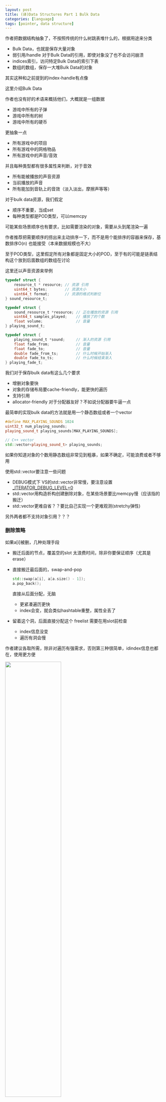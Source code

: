 ```yaml
---
layout: post
title: (译)Data Structures Part 1 Bulk Data 
categories: [language]
tags: [pointer, data structure]
---
```


 

作者把数据结构抽象了，不按照传统的什么树跳表堆什么的，根据用途来分类

- Bulk Data，也就是保存大量对象
- 弱引用/handle 对于Bulk Data的引用，即使对象没了也不会访问崩溃
- indices索引，访问特定Bulk Data的索引下表
- 数组的数组，保存一大堆Bulk Data的对象



其实这种和之前提到的index-handle有点像



这里介绍Bulk Data

作者也没有好的术语来概括他们，大概就是一组数据

- 游戏中所有的子弹
- 游戏中所有的树
- 游戏中所有的硬币

更抽象一点

- 所有游戏中的项目
- 所有游戏中的网格物品
- 所有游戏中的声音/音效

并且每种类型都有很多属性来判断，对于音效

- 所有能被播放的声音资源
- 当前播放的声音
- 所有能加到音轨上的音效（淡入淡出，摩擦声等等）

对于bulk data资源，我们假定

- 顺序不重要，当成set
- 每种类型都是POD类型，可以memcpy

可能某些场景顺序也有要求，比如需要渲染的对象，需要从头到尾渲染一遍

作者推荐把需要顺序的捞出来主动排序一下，而不是用个能排序的容器来保存，基数排序O(n) 也能接受（本来数据规模也不大）

至于POD类型，这里假定所有对象都是固定大小的POD，至于有的可能是链表结构这个放到后面数组的数组在讨论



这里还以声音资源来举例

```c
typedef struct {
    resource_t * resource; // 资源 引用
    uint64_t bytes;        // 资源大小
    uint64_t format;       // 资源的格式判断位
} sound_resource_t;

typedef struct {
    sound_resource_t *resource; // 正在播放的资源 引用
    uint64_t samples_played;    // 播放了的个数
    float volume;               // 音量
} playing_sound_t;

typedef struct {
    playing_sound_t *sound;     // 渐入的资源 引用
    float fade_from;            // 音量
    float fade_to;              // 音量
    double fade_from_ts;        // 什么时候开始渐入
    double fade_to_ts;          // 什么时候结束渐入
} playing_fade_t;
```



我们对于保存bulk data有这么几个要求

- 增删对象要快
- 对象的存储布局要cache-friendly，能更快的遍历
- 支持引用 
- allocator-friendly 对于分配器友好？不如说分配器要牛逼一点



最简单的实现bulk data的方法就是用一个静态数组或者一个vector

```c++
#define MAX_PLAYING_SOUNDS 1024
uint32_t num_playing_sounds;
playing_sound_t playing_sounds[MAX_PLAYING_SOUNDS];

// C++ vector
std::vector<playing_sound_t> playing_sounds;
```

如果你知道对象的个数用静态数组非常见到粗暴，如果不确定，可能浪费或者不够用

使用std::vector要注意一些问题

- DEBUG模式下 VS的std::vector非常慢，要注意设置 [_ITERATOR_DEBUG_LEVEL=0](https://docs.microsoft.com/en-us/cpp/standard-library/iterator-debug-level?view=vs-2019)
- std::vector用构造析构创建删除对象，在某些场景要比memcpy慢（应该指的搬迁）
- std::vector更难自省？？要比自己实现一个更难观测(stretchy弹性)

另外两者都不支持对象引用？？？





### 删除策略

如果a[i]被删，几种处理手段

- 搬迁后面的节点，覆盖空的slot 太浪费时间，除非你要保证顺序（尤其是erase）

- 直接搬迁最后面的，swap-and-pop

  ```c++
  std::swap(a[i], a[a.size() - 1]);
  a.pop_back();
  ```

  直接从后面分配，无脑

  - 更紧凑遍历更快
  - index会变，就会类似hashtable重整，属性全丢了

- 留着这个洞，后面直接分配这个 freelist 需要在用slot前检查

  - index信息没变
  - 遍历有洞会慢



作者建议各取所需，除非对遍历有强需求，否则第三种很简单，idindex信息也都在，使用更方便

<img src="https://ourmachinery.com/images/dsp1-bulk-data.jpg" width="60%" />

可能最终维护框架长这个样子

```c++
// The objects that we want to store:
typedef struct {...} object_t;

// An item in the free list points to the next one.
typedef struct {
    uint32_t next_free;
} freelist_item_t;

// Each item holds either the object data or the free list pointer.
typedef union {
    object_t;
    freelist_item_t;
} item_t;

typedef struct {
    std::vector<item_t> items;
} bulk_data_t;

void delete_item(bulk_data_t *bd, uint32_t i) {
    // Add to the freelist, which is stored in slot 0.
    bd->items[i].next = bd->items[0].next;
    bd->items[0].next = i;
}

uint32_t allocate_slot(bulk_data_t *bd) {
    const uint32_t slot = bd->items[0].next;
    bd->items[0].next = bd->items[slot].next;
    // If the freelist is empty, slot will be 0, because the header
    // item will point to itself.
    if (slot) return slot;
    bd->items.resize(bd->items.size() + 1);
    return bd->items.size() - 1;
}
```



### weak pointers

直接用索引信息就可以了

加上版本信息就可以了

```c++
typedef struct {
    uint32_t id;         // index
    uint32_t generation; // 引用计数类似物，版本号？
} weak_pointer_t;


typedef struct {
    uint32_t generation;
    union {
        object_t;
        freelist_item_t;
    };
} item_t;
```



### 分配策略

std::vector本身有内存放大问题，如果满了就会扩容搬迁，这导致了一些问题

- 扩容造成的复制开销很大，可能造成延迟，这也是GC在游戏中会造成延迟的问题
- 内存浪费

解决办法

- 多组std::vector(这不是更浪费了么，哦是当内存池用的)
- 分配多组buffer，各种大小，然后选。可以mmap，不用堆内存
- 用 [use the virtual memory system to reserve a huge array](https://ourmachinery.com/post/virtual-memory-tricks/)  内存非常大

<img src="https://ourmachinery.com/images/dsp1-allocation-strategies.jpg" width="60%" />

### 结构体数组还是数组结构体？

数组结构体

- 代码复杂
- 分配器压力，分配被迫分散到不同的数组，而不是分配一个大的
- 字段分散，得有index信息分别访问
- 增加了计算量
- cache不友好 但是紧凑起来可以加速simd
- 删除不友好



最终结论 bulk data保存最终方案

There are advantages and drawbacks to everything, but my default recommendation for storing bulk data for a new system would be:

> An array of structures, with “holes” and permanent pointers, either allocated as one single large VM reservation (if possible) or as an array of fixed size blocks (of 16 K or whatever is a good fit for your data).

And for the cases where you need really fast number crunching over the data:

> A structure of arrays of tightly packed objects, grouped 8 at a time for SIMD processing and allocated as one single large VM reservation, or as an array of fixed-size blocks.

结构体数组 方便管理

数组结构体，可以用simd加速，但是不好管理

### ref

- 我是看lobste上的推荐看的这篇文章https://ourmachinery.com/post/data-structures-part-1-bulk-data/ 
- 后面的系列
  - https://ourmachinery.com/post/data-structures-part-2-indices/
  - https://ourmachinery.com/post/data-structures-part-3-arrays-of-arrays/
- 作者自己实现类似vector的容器 值得一看https://ourmachinery.com/post/minimalist-container-library-in-c-part-1/



---

看到这里或许你有建议或者疑问或者指出我的错误，请留言评论或者邮件mailto:wanghenshui@qq.com, 多谢! 
<details>
<summary>觉得写的不错可以点开扫码赞助几毛</summary>
<img src="https://wanghenshui.github.io/assets/wepay.png" alt="微信转账">
</details>
